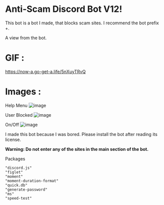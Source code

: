 # Anti-Scam Discord Bot V12!

This bot is a bot I made, that blocks scam sites. I recommend the bot prefix +.

A view from the bot.
# GIF :
https://now-a.go-get-a.life/5nXuyTRvQ

# Images : 
Help Menu
![image](https://user-images.githubusercontent.com/74361674/153769798-74350c9a-eae6-4d48-b7e6-eb85c6c194ad.png)





User Blocked
![image](https://user-images.githubusercontent.com/74361674/153769810-a0f16770-d310-45a5-a4f6-dd32f6573a63.png)








On/Off
![image](https://user-images.githubusercontent.com/74361674/153769818-ec2db0a6-4566-498c-ad6f-7879dfc4ee8b.png)




I made this bot because I was bored. Please install the bot after reading its license.

**Warning: Do not enter any of the sites in the main section of the bot.**

Packages 

    "discord.js"
    "figlet"
    "moment"
    "moment-duration-format"
    "quick.db"
    "generate-password"
    "ms"
    "speed-test"
